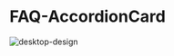 # FAQ-AccordionCard
![desktop-design](https://user-images.githubusercontent.com/91759030/162567861-adc3faf0-8151-469c-9d74-1299ddca8168.jpg)
